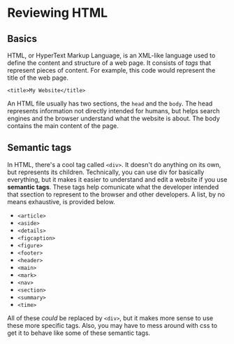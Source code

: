 # Reviewing HTML

## Basics

HTML, or HyperText Markup Language, is an XML-like language used to define the content and structure of a web page. It consists of *tags* that represent pieces of content. For example, this code would represent the title of the web page.
```
<title>My Website</title>
```

An HTML file usually has two sections, the `head` and the `body`. The head represents information not directly intended for humans, but helps search engines and the browser understand what the website is about. The body contains the main content of the page.

## Semantic tags

In HTML, there's a cool tag called `<div>`. It doesn't do anything on its own, but represents its children. Technically, you can use div for basically everything, but it makes it easier to understand and edit a website if you use **semantic tags**. These tags help comunicate what the developer intended that ssection to represent to the browser and other developers. A list, by no means exhaustive, is provided below.

* `<article>`
* `<aside>`
* `<details>`
* `<figcaption>`
* `<figure>`
* `<footer>`
* `<header>`
* `<main>`
* `<mark>`
* `<nav>`
* `<section>`
* `<summary>`
* `<time>`

All of these *could* be replaced by `<div>`, but it makes more sense to use these more specific tags. Also, you may have to mess around with css to get it to behave like some of these semantic tags.
